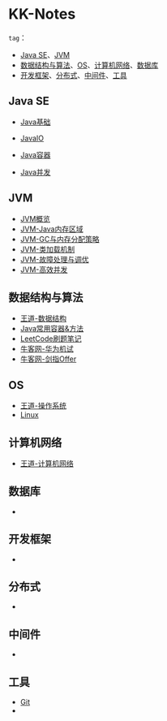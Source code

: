 # KK-Notes

`tag`：

- [Java SE](#Java-SE)、[JVM](#JVM)
- [数据结构与算法](#数据结构与算法)、[OS](#OS)、[计算机网络](#计算机网络)、[数据库](#数据库)
- [开发框架](#开发框架)、[分布式](#分布式)、[中间件](#中间件)、[工具](#工具)



## Java SE

- [Java基础](./Java/Java基础.md)

- [JavaIO](./Java/JavaIO.md)
- [Java容器](./Java/Java容器.md)
- [Java并发](./Java/Java并发.md)

## JVM

- [JVM概览](./Java/JVM.md)
- [JVM-Java内存区域](./Java/JVM-Java内存区域.md)
- [JVM-GC与内存分配策略](./Java/JVM-GC与内存分配策略.md)
- [JVM-类加载机制](./Java/JVM-类加载机制.md)
- [JVM-故障处理与调优](./Java/JVM-故障处理与调优.md)
- [JVM-高效并发](./Java/JVM-高效并发.md)



## 数据结构与算法

- [王道-数据结构](./数据结构与算法/王道-数据结构.md)
- [Java常用容器&方法](./数据结构与算法/Java常用容器&方法.md)
- [LeetCode刷题笔记](./数据结构与算法/LeetCode刷题笔记.md)
- [牛客网-华为机试](./数据结构与算法/牛客网-华为机试.md)
- [牛客网-剑指Offer](./数据结构与算法/牛客网-剑指Offer.md)



## OS

- [王道-操作系统](./OS/王道-操作系统.md)
- [Linux](./OS/Linux.md)



## 计算机网络

- [王道-计算机网络](./计算机网络/王道-计算机网络.md)





## 数据库

- 



## 开发框架

- 



## 分布式

- 



## 中间件

- 



## 工具

- [Git](./Git/Git.md)
- 
